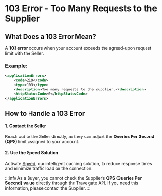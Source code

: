 ﻿---
sidebar_position: 4
---

# 103 Error - Too Many Requests to the Supplier

## What Does a 103 Error Mean?
A **103 error** occurs when your account exceeds the agreed-upon request limit with the Seller.

### Example:
```xml
<applicationErrors>
    <code>219</code>
    <type>103</type>
    <description>Too many requests to the supplier.</description>
    <httpStatusCode>0</httpStatusCode>
</applicationErrors>
```

## How to Handle a 103 Error

#### 1. Contact the Seller
Reach out to the Seller directly, as they can adjust the **Queries Per Second (QPS)** limit assigned to your account.

#### 2. Use the Speed Solution
Activate [Speed](/kb/web-features/smart-traffic/speed/speed-details), our intelligent caching solution, to reduce response times and minimize traffic load on the connection.

:::info
As a Buyer, you cannot check the Supplier’s **QPS (Queries Per Second) value** directly through the Travelgate API. If you need this information, please contact the Supplier.
:::
